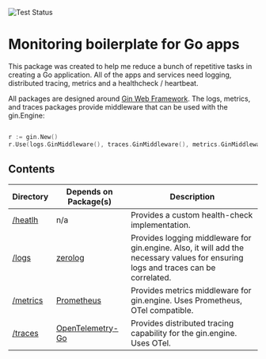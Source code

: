 ![Test Status](https://github.com/twistingmercury/monitoring/actions/workflows/go-test.yaml/badge.svg)

# Monitoring boilerplate for Go apps

This package was created to help me reduce a bunch of repetitive tasks in creating a Go application. All of the apps and services need logging, distributed tracing, metrics and a healthcheck / heartbeat.

All packages are designed around [Gin Web Framework](https://pkg.go.dev/github.com/gin-gonic/gin). The logs, metrics, and traces packages provide middleware that can be used with the gin.Engine:

```go

r := gin.New()
r.Use(logs.GinMiddleware(), traces.GinMiddleware(), metrics.GinMiddleware()

```

## Contents

| Directory                       | Depends on Package(s)                                                           | Description                                                                                                                        |
| ------------------------------- | ------------------------------------------------------------------------------- | ---------------------------------------------------------------------------------------------------------------------------------- |
| [/heatlh](./health/readme.md)   | n/a                                                                             | Provides a custom health-check implementation.                                                                                     |
| [/logs](./logs/readme.md)       | [zerolog](https://pkg.go.dev/github.com/rs/zerolog)                             | Provides logging middleware for gin.engine. Also, it will add the necessary values for ensuring logs and traces can be correlated. |
| [/metrics](./metrics/readme.md) | [Prometheus](https://pkg.go.dev/github.com/prometheus/client_golang/prometheus) | Provides metrics middleware for gin.engine. Uses Prometheus, OTel compatible.                                                                       |
| [/traces](./traces/readme.md)   | [OpenTelemetry-Go](https://pkg.go.dev/go.opentelemetry.io/otel)                 | Provides distributed tracing capability for the gin.engine. Uses OTel.                                                             |

